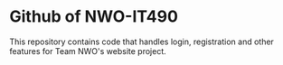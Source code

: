 Github of NWO-IT490 
===========

This repository contains code that handles login, registration and other features for Team NWO's website project.
